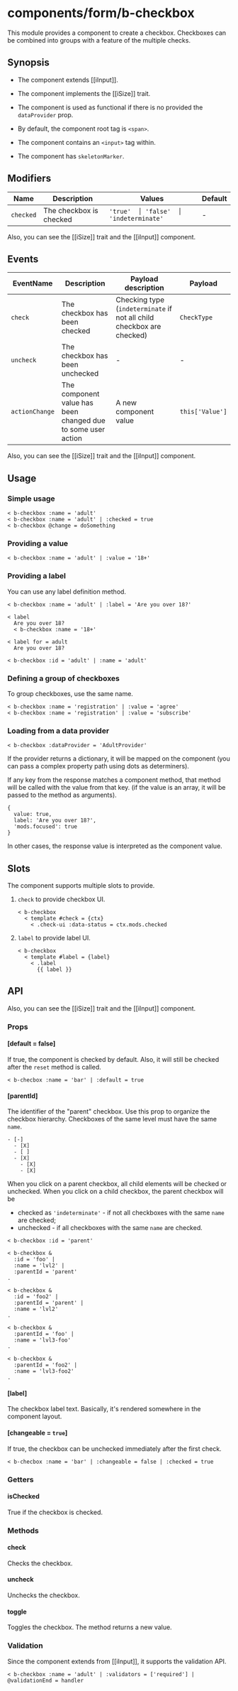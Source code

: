 # components/form/b-checkbox

This module provides a component to create a checkbox.
Checkboxes can be combined into groups with a feature of the multiple checks.

## Synopsis

* The component extends [[iInput]].

* The component implements the [[iSize]] trait.

* The component is used as functional if there is no provided the `dataProvider` prop.

* By default, the component root tag is `<span>`.

* The component contains an `<input>` tag within.

* The component has `skeletonMarker`.

## Modifiers

| Name      | Description             | Values                                 | Default |
|-----------|-------------------------|----------------------------------------|---------|
| `checked` | The checkbox is checked | `'true'  │ 'false'  │ 'indeterminate'` | -       |

Also, you can see the [[iSize]] trait and the [[iInput]] component.

## Events

| EventName      | Description                                                  | Payload description                                                   | Payload         |
|----------------|--------------------------------------------------------------|-----------------------------------------------------------------------|-----------------|
| `check`        | The checkbox has been checked                                | Checking type (`indeterminate` if not all child checkbox are checked) | `CheckType`     |
| `uncheck`      | The checkbox has been unchecked                              | -                                                                     | -               |
| `actionChange` | The component value has been changed due to some user action | A new component value                                                 | `this['Value']` |

Also, you can see the [[iSize]] trait and the [[iInput]] component.

## Usage

### Simple usage

```
< b-checkbox :name = 'adult'
< b-checkbox :name = 'adult' | :checked = true
< b-checkbox @change = doSomething
```

### Providing a value

```
< b-checkbox :name = 'adult' | :value = '18+'
```

### Providing a label

You can use any label definition method.

```
< b-checkbox :name = 'adult' | :label = 'Are you over 18?'

< label
  Are you over 18?
  < b-checkbox :name = '18+'

< label for = adult
  Are you over 18?

< b-checkbox :id = 'adult' | :name = 'adult'
```

### Defining a group of checkboxes

To group checkboxes, use the same name.

```
< b-checkbox :name = 'registration' | :value = 'agree'
< b-checkbox :name = 'registration' | :value = 'subscribe'
```

### Loading from a data provider

```
< b-checkbox :dataProvider = 'AdultProvider'
```

If the provider returns a dictionary, it will be mapped on the component
(you can pass a complex property path using dots as determiners).

If any key from the response matches a component method, that method will be called with the value from that key.
(if the value is an array, it will be passed to the method as arguments).

```
{
  value: true,
  label: 'Are you over 18?',
  'mods.focused': true
}
```

In other cases, the response value is interpreted as the component value.

## Slots

The component supports multiple slots to provide.

1. `check` to provide checkbox UI.

   ```
   < b-checkbox
     < template #check = {ctx}
       < .check-ui :data-status = ctx.mods.checked
   ```

2. `label` to provide label UI.

   ```
   < b-checkbox
     < template #label = {label}
       < .label
         {{ label }}
   ```

## API

Also, you can see the [[iSize]] trait and the [[iInput]] component.

### Props

#### [default = false]

If true, the component is checked by default.
Also, it will still be checked after the `reset` method is called.

```
< b-checbox :name = 'bar' | :default = true
```

#### [parentId]

The identifier of the "parent" checkbox.
Use this prop to organize the checkbox hierarchy. Checkboxes of the same level must have the same `name`.

```
- [-]
  - [X]
  - [ ]
  - [X]
    - [X]
    - [X]
```

When you click on a parent checkbox, all child elements will be checked or unchecked.
When you click on a child checkbox, the parent checkbox will be
  * checked as `'indeterminate'` - if not all checkboxes with the same `name` are checked;
  * unchecked - if all checkboxes with the same `name` are checked.

```
< b-checkbox :id = 'parent'

< b-checkbox &
  :id = 'foo' |
  :name = 'lvl2' |
  :parentId = 'parent'
.

< b-checkbox &
  :id = 'foo2' |
  :parentId = 'parent' |
  :name = 'lvl2'
.

< b-checkbox &
  :parentId = 'foo' |
  :name = 'lvl3-foo'
.

< b-checkbox &
  :parentId = 'foo2' |
  :name = 'lvl3-foo2'
.
```

#### [label]

The checkbox label text.
Basically, it's rendered somewhere in the component layout.

#### [changeable = `true`]

If true, the checkbox can be unchecked immediately after the first check.

```
< b-checbox :name = 'bar' | :changeable = false | :checked = true
```

### Getters

#### isChecked

True if the checkbox is checked.

### Methods

#### check

Checks the checkbox.

#### uncheck

Unchecks the checkbox.

#### toggle

Toggles the checkbox.
The method returns a new value.

### Validation

Since the component extends from [[iInput]], it supports the validation API.

```
< b-checkbox :name = 'adult' | :validators = ['required'] | @validationEnd = handler
```

